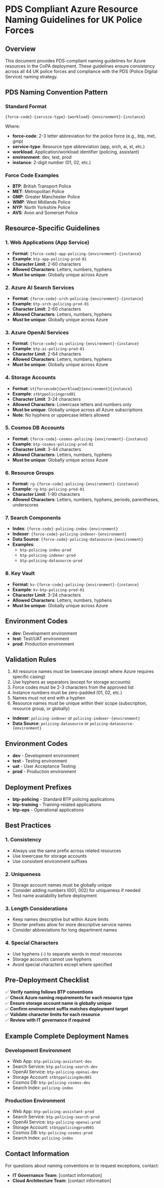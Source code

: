 # PDS Compliant Azure Resource Naming Guidelines for UK Police Forces

## Overview
This document provides PDS-compliant naming guidelines for Azure resources in the CoPA deployment. These guidelines ensure consistency across all 44 UK police forces and compliance with the PDS (Police Digital Service) naming strategy.

## PDS Naming Convention Pattern

### Standard Format
`{force-code}-{service-type}-{workload}-{environment}-{instance}`

Where:
- **force-code**: 2-3 letter abbreviation for the police force (e.g., btp, met, gmp)
- **service-type**: Resource type abbreviation (app, srch, ai, st, etc.)
- **workload**: Application/workload identifier (policing, assistant)
- **environment**: dev, test, prod
- **instance**: 2-digit number (01, 02, etc.)

### Force Code Examples
- **BTP**: British Transport Police
- **MET**: Metropolitan Police
- **GMP**: Greater Manchester Police
- **WMP**: West Midlands Police
- **NYP**: North Yorkshire Police
- **AVS**: Avon and Somerset Police

## Resource-Specific Guidelines

### 1. Web Applications (App Service)
- **Format**: `{force-code}-app-policing-{environment}-{instance}`
- **Example**: `btp-app-policing-prod-01`
- **Character Limit**: 2-60 characters
- **Allowed Characters**: Letters, numbers, hyphens
- **Must be unique**: Globally unique across Azure

### 2. Azure AI Search Services
- **Format**: `{force-code}-srch-policing-{environment}-{instance}`
- **Example**: `btp-srch-policing-prod-01`
- **Character Limit**: 2-60 characters
- **Allowed Characters**: Letters, numbers, hyphens
- **Must be unique**: Globally unique across Azure

### 3. Azure OpenAI Services
- **Format**: `{force-code}-ai-policing-{environment}-{instance}`
- **Example**: `btp-ai-policing-prod-01`
- **Character Limit**: 2-64 characters
- **Allowed Characters**: Letters, numbers, hyphens
- **Must be unique**: Globally unique across Azure

### 4. Storage Accounts
- **Format**: `st{forcecode}{workload}{environment}{instance}`
- **Example**: `stbtppolicingprod01`
- **Character Limit**: 3-24 characters
- **Allowed Characters**: Lowercase letters and numbers only
- **Must be unique**: Globally unique across all Azure subscriptions
- **Note**: No hyphens or uppercase letters allowed

### 5. Cosmos DB Accounts
- **Format**: `{force-code}-cosmos-policing-{environment}-{instance}`
- **Example**: `btp-cosmos-policing-prod-01`
- **Character Limit**: 3-44 characters
- **Allowed Characters**: Letters, numbers, hyphens
- **Must be unique**: Globally unique across Azure

### 6. Resource Groups
- **Format**: `rg-{force-code}-policing-{environment}-{instance}`
- **Example**: `rg-btp-policing-prod-01`
- **Character Limit**: 1-90 characters
- **Allowed Characters**: Letters, numbers, hyphens, periods, parentheses, underscores

### 7. Search Components
- **Index**: `{force-code}-policing-index-{environment}`
- **Indexer**: `{force-code}-policing-indexer-{environment}`
- **Data Source**: `{force-code}-policing-datasource-{environment}`
- **Examples**: 
  - `btp-policing-index-prod`
  - `btp-policing-indexer-prod`
  - `btp-policing-datasource-prod`

### 8. Key Vault
- **Format**: `kv-{force-code}-policing-{environment}-{instance}`
- **Example**: `kv-btp-policing-prod-01`
- **Character Limit**: 3-24 characters
- **Allowed Characters**: Letters, numbers, hyphens
- **Must be unique**: Globally unique across Azure

## Environment Codes
- **dev**: Development environment
- **test**: Test/UAT environment
- **prod**: Production environment

## Validation Rules
1. All resource names must be lowercase (except where Azure requires specific casing)
2. Use hyphens as separators (except for storage accounts)
3. Force codes must be 2-3 characters from the approved list
4. Instance numbers must be zero-padded (01, 02, etc.)
5. Names must not end with a hyphen
6. Resource names must be unique within their scope (subscription, resource group, or globally)
- **Indexer**: `policing-indexer` or `policing-indexer-{environment}`
- **Data Source**: `policing-datasource` or `policing-datasource-{environment}`

## Environment Codes
- **dev** - Development environment
- **test** - Testing environment
- **uat** - User Acceptance Testing
- **prod** - Production environment

## Deployment Prefixes
- **btp-policing** - Standard BTP policing applications
- **btp-training** - Training-related applications
- **btp-ops** - Operational applications

## Best Practices

### 1. Consistency
- Always use the same prefix across related resources
- Use lowercase for storage accounts
- Use consistent environment suffixes

### 2. Uniqueness
- Storage account names must be globally unique
- Consider adding numbers (001, 002) for uniqueness if needed
- Test name availability before deployment

### 3. Length Considerations
- Keep names descriptive but within Azure limits
- Shorter prefixes allow for more descriptive service names
- Consider abbreviations for long department names

### 4. Special Characters
- Use hyphens (-) to separate words in most resources
- Storage accounts cannot use hyphens
- Avoid special characters except where specified

## Pre-Deployment Checklist

✅ **Verify naming follows BTP conventions**  
✅ **Check Azure naming requirements for each resource type**  
✅ **Ensure storage account name is globally unique**  
✅ **Confirm environment suffix matches deployment target**  
✅ **Validate character limits for each resource**  
✅ **Review with IT governance if required**  

## Example Complete Deployment Names

### Development Environment
- Web App: `btp-policing-assistant-dev`
- Search Service: `btp-policing-search-dev`
- OpenAI Service: `btp-policing-openai-dev`
- Storage Account: `stbtppolicingdev001`
- Cosmos DB: `btp-policing-cosmos-dev`
- Search Index: `policing-index`

### Production Environment
- Web App: `btp-policing-assistant-prod`
- Search Service: `btp-policing-search-prod`
- OpenAI Service: `btp-policing-openai-prod`
- Storage Account: `stbtppolicingprod001`
- Cosmos DB: `btp-policing-cosmos-prod`
- Search Index: `policing-index`

## Contact Information
For questions about naming conventions or to request exceptions, contact:
- **IT Governance Team**: [contact information]
- **Cloud Architecture Team**: [contact information]
